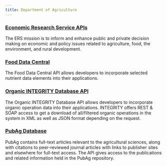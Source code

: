```yaml
---
title: Department of Agriculture
---
```


### [Economic Research Service APIs](http://www.ers.usda.gov/developer/)

The ERS mission is to inform and enhance public and private decision making on economic and policy issues related to agriculture, food, the environment, and rural development.

### [Food Data Central](https://fdc.nal.usda.gov/api-guide.html)

The Food Data Central API allows developers to incorporate selected nutrient data elements into their applications.

### [Organic INTEGRITY Database API](https://organic.ams.usda.gov/integrity/Developer/APIHelp.aspx)

The Organic INTEGRITY Database API allows developers to incorporate organic operation data into their applications. INTEGRITY offers REST & SOAP access to get a download of all/filtered organic operations in the system in XML as well as JSON format depending on the request.

### [PubAg Database](https://pubag.nal.usda.gov/apidocs/)

PubAg contains full-text articles relevant to the agricultural sciences, along with citations to peer-reviewed journal articles with links to publisher sites and elsewhere for full-text access. The API gives access to the publications and related information held in the PubAg repository.
